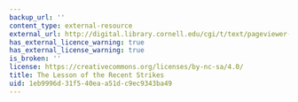 ```yaml
---
backup_url: ''
content_type: external-resource
external_url: http://digital.library.cornell.edu/cgi/t/text/pageviewer-idx?c=nora;cc=nora;rgn=full%20text;idno=nora0159-2;didno=nora0159-2;view=image;seq=0186;node=nora0159-2%3A6
has_external_licence_warning: true
has_external_license_warning: true
is_broken: ''
license: https://creativecommons.org/licenses/by-nc-sa/4.0/
title: The Lesson of the Recent Strikes
uid: 1eb9996d-31f5-40ea-a51d-c9ec9343ba49
---
```

